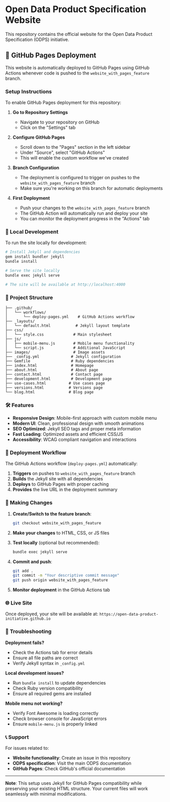 # Open Data Product Specification Website

This repository contains the official website for the Open Data Product Specification (ODPS) initiative.

## 🚀 GitHub Pages Deployment

This website is automatically deployed to GitHub Pages using GitHub Actions whenever code is pushed to the `website_with_pages_feature` branch.

### Setup Instructions

To enable GitHub Pages deployment for this repository:

1. **Go to Repository Settings**
   - Navigate to your repository on GitHub
   - Click on the "Settings" tab

2. **Configure GitHub Pages**
   - Scroll down to the "Pages" section in the left sidebar
   - Under "Source", select "GitHub Actions"
   - This will enable the custom workflow we've created

3. **Branch Configuration**
   - The deployment is configured to trigger on pushes to the `website_with_pages_feature` branch
   - Make sure you're working on this branch for automatic deployments

4. **First Deployment**
   - Push your changes to the `website_with_pages_feature` branch
   - The GitHub Action will automatically run and deploy your site
   - You can monitor the deployment progress in the "Actions" tab

### 🔧 Local Development

To run the site locally for development:

```bash
# Install Jekyll and dependencies
gem install bundler jekyll
bundle install

# Serve the site locally
bundle exec jekyll serve

# The site will be available at http://localhost:4000
```

### 📁 Project Structure

```
├── .github/
│   └── workflows/
│       └── deploy-pages.yml    # GitHub Actions workflow
├── _layouts/
│   └── default.html           # Jekyll layout template
├── css/
│   └── style.css             # Main stylesheet
├── js/
│   ├── mobile-menu.js        # Mobile menu functionality
│   └── script.js             # Additional JavaScript
├── images/                   # Image assets
├── _config.yml              # Jekyll configuration
├── Gemfile                  # Ruby dependencies
├── index.html               # Homepage
├── about.html               # About page
├── contact.html             # Contact page
├── development.html         # Development page
├── use-cases.html          # Use cases page
├── versions.html           # Versions page
└── blog.html               # Blog page
```

### 🛠 Features

- **Responsive Design**: Mobile-first approach with custom mobile menu
- **Modern UI**: Clean, professional design with smooth animations
- **SEO Optimized**: Jekyll SEO tags and proper meta information
- **Fast Loading**: Optimized assets and efficient CSS/JS
- **Accessibility**: WCAG compliant navigation and interactions

### 🔄 Deployment Workflow

The GitHub Actions workflow (`deploy-pages.yml`) automatically:

1. **Triggers** on pushes to `website_with_pages_feature` branch
2. **Builds** the Jekyll site with all dependencies
3. **Deploys** to GitHub Pages with proper caching
4. **Provides** the live URL in the deployment summary

### 📝 Making Changes

1. **Create/Switch to the feature branch**:
   ```bash
   git checkout website_with_pages_feature
   ```

2. **Make your changes** to HTML, CSS, or JS files

3. **Test locally** (optional but recommended):
   ```bash
   bundle exec jekyll serve
   ```

4. **Commit and push**:
   ```bash
   git add .
   git commit -m "Your descriptive commit message"
   git push origin website_with_pages_feature
   ```

5. **Monitor deployment** in the GitHub Actions tab

### 🌐 Live Site

Once deployed, your site will be available at:
`https://open-data-product-initiative.github.io`

### 🐛 Troubleshooting

**Deployment fails?**
- Check the Actions tab for error details
- Ensure all file paths are correct
- Verify Jekyll syntax in `_config.yml`

**Local development issues?**
- Run `bundle install` to update dependencies
- Check Ruby version compatibility
- Ensure all required gems are installed

**Mobile menu not working?**
- Verify Font Awesome is loading correctly
- Check browser console for JavaScript errors
- Ensure `mobile-menu.js` is properly linked

### 📞 Support

For issues related to:
- **Website functionality**: Create an issue in this repository
- **ODPS specification**: Visit the main ODPS documentation
- **GitHub Pages**: Check GitHub's official documentation

---

**Note**: This setup uses Jekyll for GitHub Pages compatibility while preserving your existing HTML structure. Your current files will work seamlessly with minimal modifications. 
